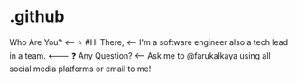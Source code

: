 # .github
Who Are You? <--
:star: #Hi There, <--
I'm a software engineer also a tech lead in a team. <---
:question: Any Question? <--
Ask me to @farukalkaya using all social media platforms or email to me!
